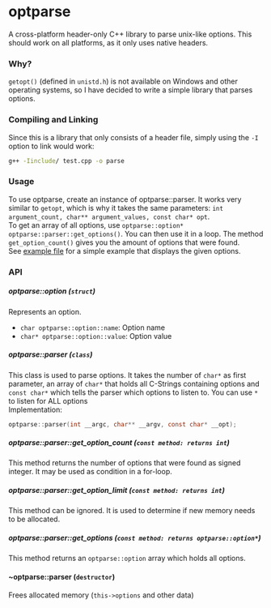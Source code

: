 # optparse
A cross-platform header-only C++ library to parse unix-like options. This should work on all platforms, as it only uses native headers.

### Why?
`getopt()` (defined in `unistd.h`) is not available on Windows and other operating systems, so I have decided to write a simple library that parses options.

### Compiling and Linking
Since this is a library that only consists of a header file, simply using the `-I` option to link would work:
```sh
g++ -Iinclude/ test.cpp -o parse
```

### Usage
To use optparse, create an instance of optparse::parser. It works very similar to `getopt`, which is why it takes the same parameters: `int argument_count, char** argument_values, const char* opt`. <br/>
To get an array of all options, use `optparse::option* optparse::parser::get_options()`. You can then use it in a loop. The method `get_option_count()` gives you the amount of options that were found.<br/>
See [example file](https://github.com/y21/optparse/blob/master/test.cpp) for a simple example that displays the given options.

### API
##### optparse::option (`struct`)
Represents an option. <br/>
- `char optparse::option::name`: Option name<br/>
- `char* optparse::option::value`: Option value

##### optparse::parser (`class`)
This class is used to parse options. It takes the number of `char*` as first parameter, an array of `char*` that holds all C-Strings containing options and `const char*` which tells the parser which options to listen to. You can use `*` to listen for ALL options<br/>
Implementation:
```c
optparse::parser(int __argc, char** __argv, const char* __opt);
```

##### optparse::parser::get\_option\_count (`const method: returns int`)
This method returns the number of options that were found as signed integer. It may be used as condition in a for-loop.

##### optparse::parser::get\_option\_limit (`const method: returns int`)
This method can be ignored. It is used to determine if new memory needs to be allocated.

##### optparse::parser::get\_options (`const method: returns optparse::option*`)
This method returns an `optparse::option` array which holds all options.

#### ~optparse::parser (`destructor`)
Frees allocated memory (`this->options` and other data)
